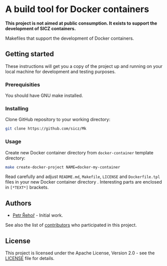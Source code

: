 # A build tool for Docker containers

**This project is not aimed at public consumption.
It exists to support the development of SICZ containers.**

Makefiles that support the development of Docker containers.

## Getting started

These instructions will get you a copy of the project up and running on your
local machine for development and testing purposes.

### Prerequisities

You should have GNU make installed.

### Installing

Clone GitHub repository to your working directory:
```bash
git clone https://github.com/sicz/Mk
```

### Usage

Create new Docker container directory from `docker-container` template directory:
```bash
make create-docker-project NAME=docker-my-container
```

Read carefully and adjust `README.md`, `Makefile`, `LICENSE` and `Dockerfile.tpl`
files in your new Docker container directory . Interesting parts are enclosed in
`[*TEXT*]` brackets.

## Authors

* [Petr Řehoř](https://github.com/prehor) - Initial work.

See also the list of [contributors](https://github.com/sicz/Mk/contributors)
who participated in this project.

## License

This project is licensed under the Apache License, Version 2.0 - see the
[LICENSE](LICENSE) file for details.

<!---
## Acknowledgments

[*Hat tip to anyone who's code or inspiration was used*]
--->
